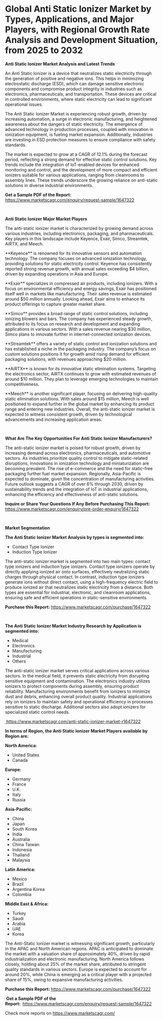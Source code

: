 <p><h1>Global Anti Static Ionizer Market by Types, Applications, and Major Players, with Regional Growth Rate Analysis and Development Situation, from 2025 to 2032</h1></p><p><strong>Anti Static Ionizer Market Analysis and Latest Trends</strong></p>
<p><p>An Anti Static Ionizer is a device that neutralizes static electricity through the generation of positive and negative ions. This helps in minimizing electrostatic discharge (ESD), which can damage sensitive electronic components and compromise product integrity in industries such as electronics, pharmaceuticals, and transportation. These devices are critical in controlled environments, where static electricity can lead to significant operational issues.</p><p>The Anti Static Ionizer Market is experiencing robust growth, driven by increasing automation, a surge in electronic manufacturing, and heightened awareness about the dangers of static electricity. The emergence of advanced technology in production processes, coupled with innovation in ionization equipment, is fueling market expansion. Additionally, industries are investing in ESD protection measures to ensure compliance with safety standards.</p><p>The market is expected to grow at a CAGR of 12.1% during the forecast period, reflecting a strong demand for effective static control solutions. Key trends include the integration of IoT-enabled devices for enhanced monitoring and control, and the development of more compact and efficient ionizers suitable for various applications, ranging from cleanrooms to assembly lines. These trends underscore the growing reliance on anti-static solutions in diverse industrial environments.</p></p>
<p><strong>Get a Sample PDF of the Report:&nbsp;</strong> <a href="https://www.marketscagr.com/enquiry/request-sample/1647322?utm_campaign=3163&utm_medium=2&utm_source=Github&utm_content=ia&utm_term=10042025&utm_id=anti-static-ionizer">https://www.marketscagr.com/enquiry/request-sample/1647322</a></p>
<p>&nbsp;</p>
<p><strong>Anti Static Ionizer Major Market Players</strong></p>
<p><p>The anti-static ionizer market is characterized by growing demand across various industries, including electronics, packaging, and pharmaceuticals. Key players in this landscape include Keyence, Exair, Simco, Streamtek, AiRTX, and Meech.</p><p>**Keyence** is renowned for its innovative sensors and automation technology. The company focuses on advanced ionization technology, providing solutions for static electricity control. Keyence has consistently reported strong revenue growth, with annual sales exceeding $4 billion, driven by expanding operations in Asia and Europe.</p><p>**Exair** specializes in compressed air products, including ionizers. With a focus on environmental efficiency and energy savings, Exair has positioned itself well in markets like manufacturing. Their sales revenue is estimated around $50 million annually. Looking ahead, Exair aims to enhance its product offerings to capture greater market share.</p><p>**Simco** provides a broad range of static control solutions, including ionizing blowers and bars. The company has experienced steady growth, attributed to its focus on research and development and expanding applications in various sectors. With a sales revenue nearing $30 million, Simco plans to innovate further in internet-connected ionization devices.</p><p>**Streamtek** offers a variety of static control and ionization solutions and has established a niche in the packaging industry. The company’s focus on custom solutions positions it for growth amid rising demand for efficient packaging solutions, with revenues approaching $20 million.</p><p>**AiRTX** is known for its innovative static elimination systems. Targeting the electronics sector, AiRTX continues to grow with estimated revenues of around $10 million. They plan to leverage emerging technologies to maintain competitiveness.</p><p>**Meech** is another significant player, focusing on delivering high-quality static elimination solutions. With sales around $15 million, Meech is well positioned to expand further in the global market by enhancing its product range and entering new industries. Overall, the anti-static ionizer market is expected to witness consistent growth, driven by technological advancements and increasing application areas.</p></p>
<p>&nbsp;</p>
<p><strong>What Are The Key Opportunities For Anti Static Ionizer Manufacturers?</strong></p>
<p><p>The anti-static ionizer market is poised for robust growth, driven by increasing demand across electronics, pharmaceuticals, and automotive sectors. As industries prioritize quality control to mitigate static-related disruptions, innovations in ionization technology and miniaturization are becoming prevalent. The rise of e-commerce and the need for static-free packaging further fuel market expansion. Regionally, Asia-Pacific is expected to dominate, given the concentration of manufacturing activities. Future outlook suggests a CAGR of over 6% through 2030, driven by sustainability trends and the integration of IoT in industrial applications, enhancing the efficiency and effectiveness of anti-static solutions.</p></p>
<p><strong>Inquire or Share Your Questions If Any Before Purchasing This Report:</strong> <a href="https://www.marketscagr.com/enquiry/pre-order-enquiry/1647322?utm_campaign=3163&utm_medium=2&utm_source=Github&utm_content=ia&utm_term=10042025&utm_id=anti-static-ionizer">https://www.marketscagr.com/enquiry/pre-order-enquiry/1647322</a></p>
<p>&nbsp;</p>
<p><strong>Market Segmentation</strong></p>
<p><strong>The Anti Static Ionizer Market Analysis by types is segmented into:</strong></p>
<p><ul><li>Contact Type Ionizer</li><li>Induction Type Ionizer</li></ul></p>
<p><p>The anti-static ionizer market is segmented into two main types: contact type ionizers and induction type ionizers. Contact type ionizers operate by directly applying ionized air onto surfaces, effectively neutralizing static charges through physical contact. In contrast, induction type ionizers generate ions without direct contact, using a high-frequency electric field to produce ionized air that neutralizes static electricity from a distance. Both types are essential for industrial, electronic, and cleanroom applications, ensuring safe and efficient operations in static-sensitive environments.</p></p>
<p><strong>Purchase this Report:&nbsp;</strong><a href="https://www.marketscagr.com/purchase/1647322?utm_campaign=3163&utm_medium=2&utm_source=Github&utm_content=ia&utm_term=10042025&utm_id=anti-static-ionizer">https://www.marketscagr.com/purchase/1647322</a></p>
<p>&nbsp;</p>
<p><strong>The Anti Static Ionizer Market Industry Research by Application is segmented into:</strong></p>
<p><ul><li>Medical</li><li>Electronics</li><li>Manufacturing</li><li>Industrial</li><li>Others</li></ul></p>
<p><p>The anti-static ionizer market serves critical applications across various sectors. In the medical field, it prevents static electricity from disrupting sensitive equipment and contamination. The electronics industry utilizes ionizers to protect components during assembly, ensuring product reliability. Manufacturing environments benefit from ionizers to minimize dust and debris, enhancing overall product quality. Industrial applications rely on ionizers to maintain safety and operational efficiency in processes sensitive to static discharge. Additional sectors also adopt ionizers for specialized static control needs.</p></p>
<p><a href="https://www.marketscagr.com/anti-static-ionizer-market-r1647322?utm_campaign=3163&utm_medium=2&utm_source=Github&utm_content=ia&utm_term=10042025&utm_id=anti-static-ionizer">&nbsp;https://www.marketscagr.com/anti-static-ionizer-market-r1647322</a></p>
<p><strong>In terms of Region, the Anti Static Ionizer Market Players available by Region are:</strong></p>
<p>
    <p> <strong> North America: </strong>
        <ul>
            <li>United States</li>
            <li>Canada</li>
        </ul>
        </p> 
    <p> <strong> Europe: </strong>
        <ul>
            <li>Germany</li>
            <li>France</li>
            <li>U.K.</li>
            <li>Italy</li>
            <li>Russia</li>
        </ul>
        </p> 
    <p> <strong> Asia-Pacific: </strong>
        <ul>
            <li>China</li>
            <li>Japan</li>
            <li>South Korea</li>
            <li>India</li>
            <li>Australia</li>
            <li>China Taiwan</li>
            <li>Indonesia</li>
            <li>Thailand</li>
            <li>Malaysia</li>
        </ul>
        </p> 
    <p> <strong> Latin America: </strong>
        <ul>
            <li>Mexico</li>
            <li>Brazil</li>
            <li>Argentina Korea</li>
            <li>Colombia</li>
        </ul>
        </p> 
    <p> <strong> Middle East & Africa: </strong>
        <ul>
            <li>Turkey</li>
            <li>Saudi</li>
            <li>Arabia</li>
            <li>UAE</li>
            <li>Korea</li>
        </ul>
    </p>
    </p>
<p><p>The Anti-Static Ionizer market is witnessing significant growth, particularly in the APAC and North American regions. APAC is anticipated to dominate the market with a valuation share of approximately 40%, driven by rapid industrialization and electronic manufacturing. North America follows closely, holding about 25% of the market share, attributed to stringent quality standards in various sectors. Europe is expected to account for around 20%, while China is emerging as a critical player with a projected share of 15%, owing to expansive manufacturing activities.</p></p>
<p><strong>Purchase this Report: </strong><a href="https://www.marketscagr.com/purchase/1647322?utm_campaign=3163&utm_medium=2&utm_source=Github&utm_content=ia&utm_term=10042025&utm_id=anti-static-ionizer">https://www.marketscagr.com/purchase/1647322</a></p>
<p>&nbsp;<strong>Get a Sample PDF of the Report:&nbsp;&nbsp;</strong><a href="https://www.marketscagr.com/enquiry/request-sample/1647322?utm_campaign=3163&utm_medium=2&utm_source=Github&utm_content=ia&utm_term=10042025&utm_id=anti-static-ionizer">https://www.marketscagr.com/enquiry/request-sample/1647322</a></p>
<p><strong></strong></p>
<p>Check more reports on <a href="https://www.marketscagr.com/?utm_campaign=3163&utm_medium=2&utm_source=Github&utm_content=ia&utm_term=10042025&utm_id=anti-static-ionizer">https://www.marketscagr.com/</a></p>